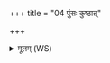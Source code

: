 +++
title = "04 पुंसः कुष्ठात्"

+++
<details><summary>मूलम् (WS)</summary>

पुंसः कुष्ठात् प्र क्षरति स्तोक आधिभिराभृतः ।  
स ते हृदये वि वर्ततां प्र पतातो ममाध्या ॥ ४ ॥
</details>